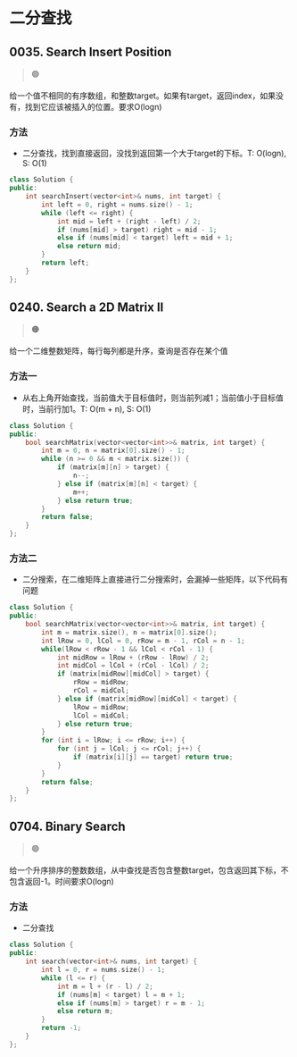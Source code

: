 # 二分查找

## 0035. Search Insert Position

> :green_circle:

给一个值不相同的有序数组，和整数target。如果有target，返回index，如果没有，找到它应该被插入的位置。要求O(logn)

### 方法

- 二分查找，找到直接返回，没找到返回第一个大于target的下标。T: O(logn), S: O(1)

```cpp
class Solution {
public:
    int searchInsert(vector<int>& nums, int target) {
        int left = 0, right = nums.size() - 1;
        while (left <= right) {
            int mid = left + (right - left) / 2;
            if (nums[mid] > target) right = mid - 1;
            else if (nums[mid] < target) left = mid + 1;
            else return mid;
        }
        return left;
    }
};
```

## 0240. Search a 2D Matrix II

> :orange_circle:

给一个二维整数矩阵，每行每列都是升序，查询是否存在某个值

### 方法一

- 从右上角开始查找，当前值大于目标值时，则当前列减1；当前值小于目标值时，当前行加1。T: O(m + n), S: O(1)

```cpp
class Solution {
public:
    bool searchMatrix(vector<vector<int>>& matrix, int target) {
        int m = 0, n = matrix[0].size() - 1;
        while (n >= 0 && m < matrix.size()) {
            if (matrix[m][n] > target) {
                n--;
            } else if (matrix[m][n] < target) {
                m++;
            } else return true;
        }
        return false;
    }
};
```

### 方法二

- 二分搜索，在二维矩阵上直接进行二分搜索时，会漏掉一些矩阵，以下代码有问题

```cpp
class Solution {
public:
    bool searchMatrix(vector<vector<int>>& matrix, int target) {
        int m = matrix.size(), n = matrix[0].size();
        int lRow = 0, lCol = 0, rRow = m - 1, rCol = n - 1;
        while(lRow < rRow - 1 && lCol < rCol - 1) {
            int midRow = lRow + (rRow - lRow) / 2;
            int midCol = lCol + (rCol - lCol) / 2;
            if (matrix[midRow][midCol] > target) {
                rRow = midRow;
                rCol = midCol;
            } else if (matrix[midRow][midCol] < target) {
                lRow = midRow;
                lCol = midCol;
            } else return true;
        }
        for (int i = lRow; i <= rRow; i++) {
            for (int j = lCol; j <= rCol; j++) {
                if (matrix[i][j] == target) return true;
            }
        }
        return false;
    }
};
```

## 0704. Binary Search

> :green_circle:

给一个升序排序的整数数组，从中查找是否包含整数target，包含返回其下标，不包含返回-1。时间要求O(logn)

### 方法

- 二分查找

```cpp
class Solution {
public:
    int search(vector<int>& nums, int target) {
        int l = 0, r = nums.size() - 1;
        while (l <= r) {
            int m = l + (r - l) / 2;
            if (nums[m] < target) l = m + 1;
            else if (nums[m] > target) r = m - 1;
            else return m;
        }
        return -1;
    }
};
```

